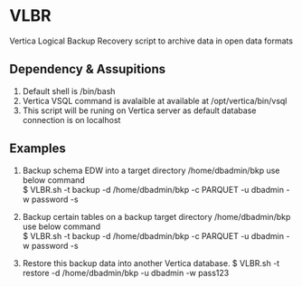 # VLBR
Vertica Logical Backup Recovery script to archive data in open data formats

## Dependency & Assupitions 

1) Default shell is /bin/bash
2) Vertica VSQL command is avalaible at available at /opt/vertica/bin/vsql
3) This script will be runing on Vertica server as default database connection is on localhost 

## Examples 

1) Backup schema EDW into a target directory /home/dbadmin/bkp use below command  
$ VLBR.sh -t backup  -d /home/dbadmin/bkp -c PARQUET -u dbadmin -w password -s 

2) Backup certain tables on a backup target directory /home/dbadmin/bkp use below command  
$ VLBR.sh -t backup  -d /home/dbadmin/bkp -c PARQUET -u dbadmin -w password -s 


3) Restore this backup data into another Vertica database. 
$ VLBR.sh -t restore -d /home/dbadmin/bkp -u dbadmin -w pass123
